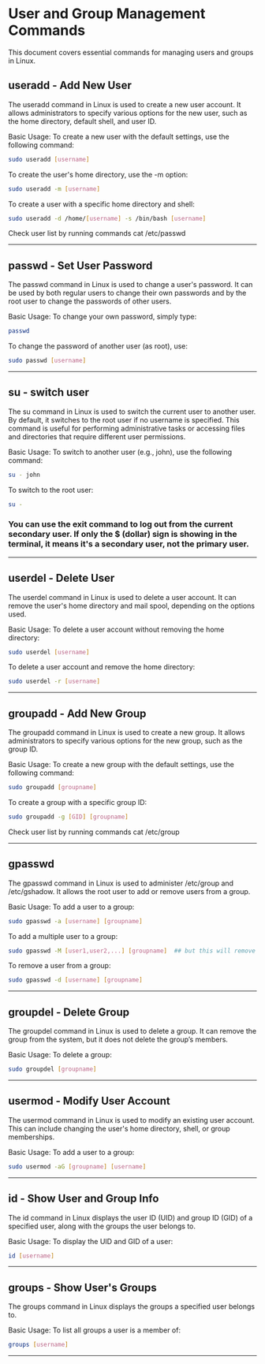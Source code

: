 # User and Group Management Commands

This document covers essential commands for managing users and groups in Linux.

## useradd - Add New User

The useradd command in Linux is used to create a new user account. It allows administrators to specify various options for the new user, such as the home directory, default shell, and user ID.

Basic Usage:
To create a new user with the default settings, use the following command:

```sh
sudo useradd [username]
```

To create the user's home directory, use the -m option:

```sh
sudo useradd -m [username]
```

To create a user with a specific home directory and shell:

```sh
sudo useradd -d /home/[username] -s /bin/bash [username]
```

Check user list by running commands
cat /etc/passwd

---

## passwd - Set User Password

The passwd command in Linux is used to change a user's password. It can be used by both regular users to change their own passwords and by the root user to change the passwords of other users.

Basic Usage:
To change your own password, simply type:

```sh
passwd
```

To change the password of another user (as root), use:

```sh
sudo passwd [username]
```

---

## su - switch user

The su command in Linux is used to switch the current user to another user. By default, it switches to the root user if no username is specified. This command is useful for performing administrative tasks or accessing files and directories that require different user permissions.

Basic Usage:
To switch to another user (e.g., john), use the following command:

```sh
su - john
```

To switch to the root user:

```sh
su -
```

### You can use the exit command to log out from the current secondary user. If only the $ (dollar) sign is showing in the terminal, it means it's a secondary user, not the primary user.

---

## userdel - Delete User

The userdel command in Linux is used to delete a user account. It can remove the user's home directory and mail spool, depending on the options used.

Basic Usage:
To delete a user account without removing the home directory:

```sh
sudo userdel [username]
```

To delete a user account and remove the home directory:

```sh
sudo userdel -r [username]
```

---

## groupadd - Add New Group

The groupadd command in Linux is used to create a new group. It allows administrators to specify various options for the new group, such as the group ID.

Basic Usage:
To create a new group with the default settings, use the following command:

```sh
sudo groupadd [groupname]
```

To create a group with a specific group ID:

```sh
sudo groupadd -g [GID] [groupname]
```

Check user list by running commands
cat /etc/group

---

## gpasswd

The gpasswd command in Linux is used to administer /etc/group and /etc/gshadow. It allows the root user to add or remove users from a group.

Basic Usage:
To add a user to a group:

```sh
sudo gpasswd -a [username] [groupname]
```

To add a multiple user to a group:

```sh
sudo gpasswd -M [user1,user2,...] [groupname]  ## but this will remove existing members
```

To remove a user from a group:

```sh
sudo gpasswd -d [username] [groupname]
```

---

## groupdel - Delete Group

The groupdel command in Linux is used to delete a group. It can remove the group from the system, but it does not delete the group’s members.

Basic Usage:
To delete a group:

```sh
sudo groupdel [groupname]
```

---

## usermod - Modify User Account

The usermod command in Linux is used to modify an existing user account. This can include changing the user's home directory, shell, or group memberships.

Basic Usage:
To add a user to a group:

```sh
sudo usermod -aG [groupname] [username]
```

---

## id - Show User and Group Info

The id command in Linux displays the user ID (UID) and group ID (GID) of a specified user, along with the groups the user belongs to.

Basic Usage:
To display the UID and GID of a user:

```sh
id [username]
```

---

## groups - Show User's Groups

The groups command in Linux displays the groups a specified user belongs to.

Basic Usage:
To list all groups a user is a member of:

```sh
groups [username]
```

---
